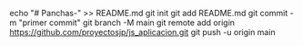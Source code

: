 echo "# Panchas-" >> README.md
git init
git add README.md
git commit -m "primer commit"
git branch -M main
git remote add origin https://github.com/proyectosjp/js_aplicacion.git
git push -u origin main
